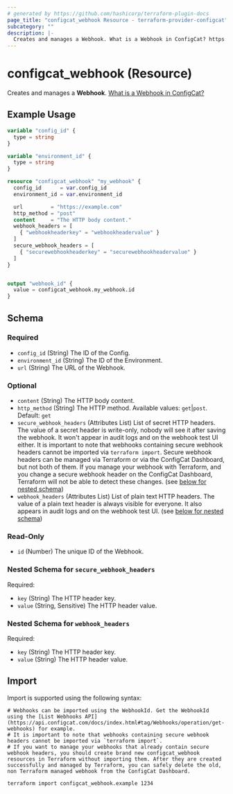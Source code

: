 ```yaml
---
# generated by https://github.com/hashicorp/terraform-plugin-docs
page_title: "configcat_webhook Resource - terraform-provider-configcat"
subcategory: ""
description: |-
  Creates and manages a Webhook. What is a Webhook in ConfigCat? https://configcat.com/docs/advanced/notifications-webhooks/
---
```


# configcat_webhook (Resource)

Creates and manages a **Webhook**. [What is a Webhook in ConfigCat?](https://configcat.com/docs/advanced/notifications-webhooks/)

## Example Usage

```terraform
variable "config_id" {
  type = string
}

variable "environment_id" {
  type = string
}

resource "configcat_webhook" "my_webhook" {
  config_id      = var.config_id
  environment_id = var.environment_id

  url         = "https://example.com"
  http_method = "post"
  content     = "The HTTP body content."
  webhook_headers = [
    { "webhookheaderkey" = "webhookheadervalue" }
  ]
  secure_webhook_headers = [
    { "securewebhookheaderkey" = "securewebhookheadervalue" }
  ]
}


output "webhook_id" {
  value = configcat_webhook.my_webhook.id
}
```

<!-- schema generated by tfplugindocs -->
## Schema

### Required

- `config_id` (String) The ID of the Config.
- `environment_id` (String) The ID of the Environment.
- `url` (String) The URL of the Webhook.

### Optional

- `content` (String) The HTTP body content.
- `http_method` (String) The HTTP method. Available values: `get`|`post`. Default: `get`
- `secure_webhook_headers` (Attributes List) List of secret HTTP headers. The value of a secret header is write-only, nobody will see it after saving the webhook. It won't appear in audit logs and on the webhook test UI either. It is important to note that webhooks containing secure webhook headers cannot be imported via `terraform import`. Secure webhook headers can be managed via Terraform or via the ConfigCat Dashboard, but not both of them. If you manage your webhook with Terraform, and you change a secure webhook header on the ConfigCat Dashboard, Terraform will not be able to detect these changes. (see [below for nested schema](#nestedatt--secure_webhook_headers))
- `webhook_headers` (Attributes List) List of plain text HTTP headers. The value of a plain text header is always visible for everyone. It also appears in audit logs and on the webhook test UI. (see [below for nested schema](#nestedatt--webhook_headers))

### Read-Only

- `id` (Number) The unique ID of the Webhook.

<a id="nestedatt--secure_webhook_headers"></a>
### Nested Schema for `secure_webhook_headers`

Required:

- `key` (String) The HTTP header key.
- `value` (String, Sensitive) The HTTP header value.


<a id="nestedatt--webhook_headers"></a>
### Nested Schema for `webhook_headers`

Required:

- `key` (String) The HTTP header key.
- `value` (String) The HTTP header value.

## Import

Import is supported using the following syntax:

```shell
# Webhooks can be imported using the WebhookId. Get the WebhookId using the [List Webhooks API](https://api.configcat.com/docs/index.html#tag/Webhooks/operation/get-webhooks) for example.
# It is important to note that webhooks containing secure webhook headers cannot be imported via `terraform import`.
# If you want to manage your webhooks that already contain secure webhook headers, you should create brand new configcat_webhook resources in Terraform without importing them. After they are created successfully and managed by Terraform, you can safely delete the old, non Terraform managed webhook from the ConfigCat Dashboard.

terraform import configcat_webhook.example 1234
```
